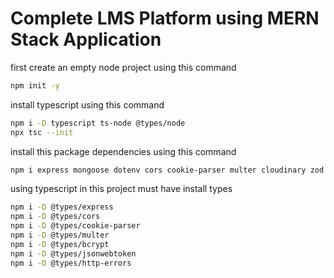 # Complete LMS Platform using MERN Stack Application

first create an empty node project using this command

```bash
npm init -y 
```

install typescript using this command

```bash
npm i -D typescript ts-node @types/node
npx tsc --init
```

install this package dependencies using this command

```bash
npm i express mongoose dotenv cors cookie-parser multer cloudinary zod bcrypt jsonwebtoken http-errors
```

using typescript in this project must have install types

```bash
npm i -D @types/express
npm i -D @types/cors
npm i -D @types/cookie-parser
npm i -D @types/multer
npm i -D @types/bcrypt
npm i -D @types/jsonwebtoken
npm i -D @types/http-errors
```
